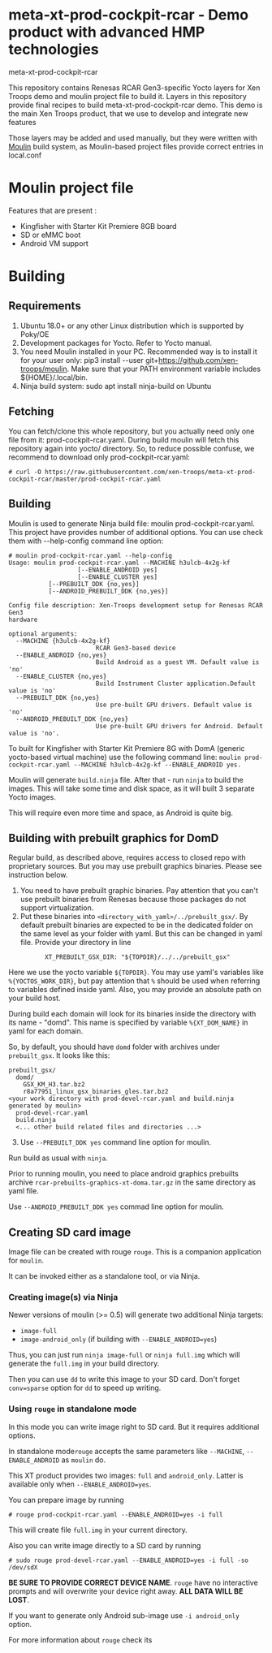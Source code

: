 # meta-xt-prod-cockpit-rcar - Demo product with advanced HMP technologies
meta-xt-prod-cockpit-rcar

This repository contains Renesas RCAR Gen3-specific Yocto layers for
Xen Troops demo and moulin project file to build it. Layers in this
repository provide final recipes to build meta-xt-prod-cockpit-rcar demo.
This demo is the main Xen Troops product, that we use to develop and
integrate new features

Those layers may be added and used manually, but they were written
with [Moulin](https://moulin.readthedocs.io/en/latest/) build system,
as Moulin-based project files provide correct entries in local.conf

# Moulin project file

Features that are present :
* Kingfisher with Starter Kit Premiere 8GB board
* SD or eMMC boot
* Android VM support

# Building
## Requirements

1. Ubuntu 18.0+ or any other Linux distribution which is supported by Poky/OE
2. Development packages for Yocto. Refer to Yocto manual.
3. You need Moulin installed in your PC. Recommended way is to install it for your user only: pip3 install --user git+https://github.com/xen-troops/moulin. Make sure that your PATH environment variable includes ${HOME}/.local/bin.
4. Ninja build system: sudo apt install ninja-build on Ubuntu

## Fetching

You can fetch/clone this whole repository, but you actually need only one file from it: prod-cockpit-rcar.yaml. During build moulin will fetch this repository again into yocto/ directory. So, to reduce possible confuse, we recommend to download only prod-cockpit-rcar.yaml:

```
# curl -O https://raw.githubusercontent.com/xen-troops/meta-xt-prod-cockpit-rcar/master/prod-cockpit-rcar.yaml
```

## Building

Moulin is used to generate Ninja build file: moulin prod-cockpit-rcar.yaml. This project have provides number of additional options. You can use check them with --help-config command line option:

```
# moulin prod-cockpit-rcar.yaml --help-config
Usage: moulin prod-cockpit-rcar.yaml --MACHINE h3ulcb-4x2g-kf
                   [--ENABLE_ANDROID yes] 
                   [--ENABLE_CLUSTER yes]
		   [--PREBUILT_DDK {no,yes}]
		   [--ANDROID_PREBUILT_DDK {no,yes}]
       
Config file description: Xen-Troops development setup for Renesas RCAR Gen3
hardware

optional arguments:
  --MACHINE {h3ulcb-4x2g-kf}
                        RCAR Gen3-based device
  --ENABLE_ANDROID {no,yes}
                        Build Android as a guest VM. Default value is 'no'
  --ENABLE_CLUSTER {no,yes}
                        Build Instrument Cluster application.Default value is 'no'
  --PREBUILT_DDK {no,yes}
                        Use pre-built GPU drivers. Default value is 'no'
  --ANDROID_PREBUILT_DDK {no,yes}
                        Use pre-built GPU drivers for Android. Default value is 'no'.

```

To built for Kingfisher with Starter Kit Premiere 8G with DomA (generic yocto-based virtual machine) use the following command line: `moulin prod-cockpit-rcar.yaml --MACHINE h3ulcb-4x2g-kf --ENABLE_ANDROID yes.`

Moulin will generate `build.ninja` file. After that - run `ninja` to build the images. This will take some time and disk space, as it will built 3 separate Yocto images.

This will require even more time and space, as Android is quite big.

## Building with prebuilt graphics for DomD

Regular build, as described above, requires access to closed repo
with proprietary sources. But you may use prebuilt graphics binaries.
Please see instruction below.

1. You need to have prebuilt graphic binaries. Pay attention that you
can't use prebuilt binaries from Renesas because those packages
do not support virtualization.
2. Put these binaries into `<directory_with_yaml>/../prebuilt_gsx/`.
By default prebuilt binaries are expected to be in the dedicated folder
on the same level as your folder with yaml. But this can be changed in
yaml file. Provide your directory in line
```
          XT_PREBUILT_GSX_DIR: "${TOPDIR}/../../prebuilt_gsx"
```
Here we use the yocto variable `${TOPDIR}`. You may use yaml's variables
like `%{YOCTOS_WORK_DIR}`, but pay attention that `%` should be used when
referring to variables defined inside yaml. Also, you may provide an
absolute path on your build host.

During build each domain will look for its binaries inside the directory
with its name - "domd". This name is specified by variable
`%{XT_DOM_NAME}` in yaml for each domain.

So, by default, you should have `domd` folder with archives
under `prebuilt_gsx`. It looks like this:
```
prebuilt_gsx/
  domd/
    GSX_KM_H3.tar.bz2
    r8a77951_linux_gsx_binaries_gles.tar.bz2
<your work directory with prod-devel-rcar.yaml and build.ninja generated by moulin>
  prod-devel-rcar.yaml
  build.ninja
  <... other build related files and directories ...>
```

3. Use `--PREBUILT_DDK yes` command line option for moulin.

Run build as usual with `ninja`.


Prior to running moulin, you need to place android graphics prebuilts
archive `rcar-prebuilts-graphics-xt-doma.tar.gz` in the same directory
as yaml file.

Use `--ANDROID_PREBUILT_DDK yes` commad line option for moulin.

## Creating SD card image

Image file can be created with rouge `rouge`. This is a companion application for `moulin`.

It can be invoked either as a standalone tool, or via Ninja.

### Creating image(s) via Ninja

Newer versions of moulin (>= 0.5) will generate two additional Ninja targets:

 - `image-full`
 - `image-android_only` (if building with `--ENABLE_ANDROID=yes`)

Thus, you can just run `ninja image-full` or `ninja full.img` which will generate the `full.img` in your build directory.

Then you can use `dd` to write this image to your SD card. Don't forget `conv=sparse` option for `dd` to speed up writing.

### Using `rouge` in standalone mode

In this mode you can write image right to SD card. But it requires additional options.

In standalone mode`rouge` accepts the same parameters like
`--MACHINE`, `--ENABLE_ANDROID` as `moulin` do.

This XT product provides two images: `full` and `android_only`. Latter
is available only when `--ENABLE_ANDROID=yes`.

You can prepare image by running

```
# rouge prod-cockpit-rcar.yaml --ENABLE_ANDROID=yes -i full
```

This will create file `full.img` in your current directory.

Also you can write image directly to a SD card by running

```
# sudo rouge prod-devel-rcar.yaml --ENABLE_ANDROID=yes -i full -so /dev/sdX
```

**BE SURE TO PROVIDE CORRECT DEVICE NAME**. `rouge` have no
interactive prompts and will overwrite your device right away. **ALL
DATA WILL BE LOST**.

If you want to generate only Android sub-image use `-i android_only`
option.

For more information about `rouge` check its
